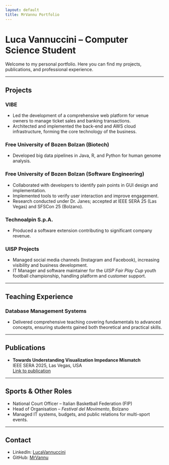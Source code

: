```yaml
---
layout: default
title: MrVannu Portfolio
---
```


# Luca Vannuccini – Computer Science Student

Welcome to my personal portfolio. Here you can find my projects, publications, and professional experience.

---

## Projects

### VIBE
- Led the development of a comprehensive web platform for venue owners to manage ticket sales and banking transactions.
- Architected and implemented the back-end and AWS cloud infrastructure, forming the core technology of the business.

### Free University of Bozen Bolzan (Biotech)
- Developed big data pipelines in Java, R, and Python for human genome analysis.

### Free University of Bozen Bolzan (Software Engineering)
- Collaborated with developers to identify pain points in GUI design and implementation.
- Implemented tools to verify user interaction and improve engagement.
- Research conducted under Dr. Janes; accepted at IEEE SERA 25 (Las Vegas) and SFSCon 25 (Bolzano).
  
### Technoalpin S.p.A.
- Produced a software extension contributing to significant company revenue.

### UISP Projects
- Managed social media channels (Instagram and Facebook), increasing visibility and business development.
- IT Manager and software maintainer for the *UISP Fair Play Cup* youth football championship, handling platform and customer support.

---

## Teaching Experience

### Database Management Systems
- Delivered comprehensive teaching covering fundamentals to advanced concepts, ensuring students gained both theoretical and practical skills.

---

## Publications

- **Towards Understanding Visualization Impedance Mismatch**  
  IEEE SERA 2025, Las Vegas, USA  
  [Link to publication](https://acisinternational.org/conferences/sera-2025/)

---

## Sports & Other Roles

- National Court Officer – Italian Basketball Federation (FIP)  
- Head of Organisation – *Festival del Movimento*, Bolzano  
- Managed IT systems, budgets, and public relations for multi-sport events.

---

## Contact

- LinkedIn: [LucaVannuccini](www.linkedin.com/in/luca-vannuccini)  
- GitHub: [MrVannu](https://github.com/MrVannu)
